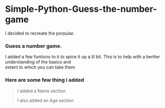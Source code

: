 # Simple-Python-Guess-the-number-game
I decided to recreate the porpular.  
### Guess a number game.
I added a few funtions to it to spice it up a lil bit. This is to help with a bertter understanding of the basics and <br>
extent to which you can take them

### Here are some few thing i added 
> I added a Name section

> I also added an Age section 
